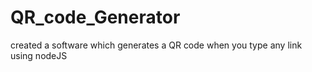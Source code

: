 # QR_code_Generator
created a software which generates a QR code when you type any link using nodeJS
